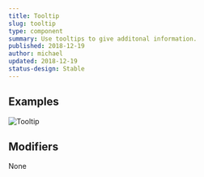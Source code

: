 ```yaml
---
title: Tooltip
slug: tooltip
type: component
summary: Use tooltips to give additonal information.
published: 2018-12-19
author: michael
updated: 2018-12-19
status-design: Stable
---
```


##  Examples
![Tooltip](/static/images/tooltip.png)

## Modifiers
None